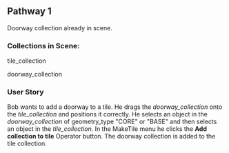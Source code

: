 ## Pathway 1

Doorway collection already in scene.

### Collections in Scene:

tile_collection

doorway_collection


### User Story
Bob wants to add a doorway to a tile. He drags the *doorway_collection* onto the *tile_collection* and positions it correctly. He selects an object in the *doorway_collection* of geometry_type "CORE" or "BASE" and then selects an object in the *tile_collection*. In the MakeTile menu he clicks the **Add collection to tile** Operator button. The doorway collection is added to the tile collection.


